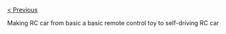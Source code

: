 [< Previous](https://enginebeast.github.io)

Making RC car from basic a basic remote control toy to self-driving RC car
